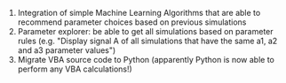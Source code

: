 1. Integration of simple Machine Learning Algorithms that are able to recommend parameter choices based on previous simulations
2. Parameter explorer: be able to get all simulations based on parameter rules (e.g. "Display signal A of all simulations that have the same a1, a2 and a3 parameter values")
3. Migrate VBA source code to Python (apparently Python is now able to perform any VBA calculations!)
